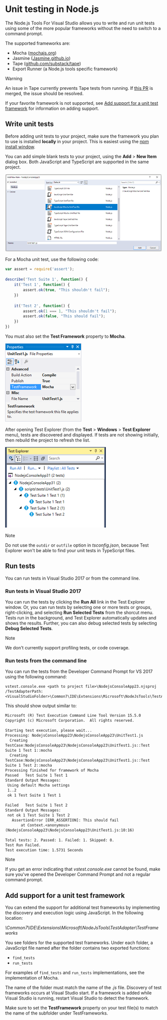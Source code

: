 # Unit testing in Node.js

The Node.js Tools For Visual Studio allows you to write and run unit tests using some of the more popular
frameworks without the need to switch to a command prompt.

The supported frameworks are:
* Mocha ([mochajs.org](http://mochajs.org/))
* Jasmine ([Jasmine.github.io](https://jasmine.github.io/))
* Tape ([github.com/substack/tape](https://github.com/substack/tape))
* Export Runner (a Node.js tools specific framework)

> [!Warning]
> An issue in Tape currently prevents Tape tests from running.
> If [this PR](https://github.com/substack/tape/pull/361) is merged, the issue should be resolved.

If your favorite framework is not supported, see [Add support for a unit test framework](#addingFramework) for information on adding support. 

## Write unit tests

Before adding unit tests to your project, make sure the framework you plan to use is installed **locally** in your project. This is easiest using the [npm install window](npm.md#npmInstallWindow).

You can add simple blank tests to your project, using the **Add** > **New Item** dialog box. Both JavaScript and TypeScript are supported in the same project.

![Add new unit test](../../images/node/unit-test-add-new-item.png)

For a Mocha unit test, use the following code:

```javascript
var assert = require('assert');

describe('Test Suite 1', function() {
    it('Test 1', function() {
        assert.ok(true, "This shouldn't fail");
    })

    it('Test 2', function() {
        assert.ok(1 === 1, "This shouldn't fail");
        assert.ok(false, "This should fail");
    })
})
```

You must also set the **Test Framework** property to **Mocha**.

![Test Framework](../../images/node/UnitTestsFrameworkMocha.png)

After opening Test Explorer (from the **Test** > **Windows** > **Test Explorer** menu), tests are discovered and
displayed. If tests are not showing initially, then rebuild the project to refresh the list.

![Test Explorer](../../images/node/UnitTestsDiscoveryMocha.png)

> [!NOTE]
> Do not use the `outdir` or `outfile` option in *tsconfig.json*, because Test Explorer won't be able to find your unit tests in TypeScript files.

## Run tests

You can run tests in Visual Studio 2017 or from the command line.

### Run tests in Visual Studio 2017

You can run the tests by clicking the **Run All** link in the Test Explorer window. Or, you can run tests by selecting one or more tests or groups, right-clicking, and selecting **Run Selected Tests** from the shorcut menu. Tests run in the background, and Test Explorer automatically updates and shows the results. Further, you can also debug selected tests by selecting **Debug Selected Tests**.

> [!NOTE]
> We don't currently support profiling tests, or code coverage.

### Run tests from the command line

You can run the tests from the Developer Command Prompt for VS 2017 using the following command:

```
vstest.console.exe <path to project file>\NodejsConsoleApp23.njsproj /TestAdapterPath:<VisualStudioFolder>\Common7\IDE\Extensions\Microsoft\NodeJsTools\TestAdapter
```

This should show output similar to:

```
Microsoft (R) Test Execution Command Line Tool Version 15.5.0
Copyright (c) Microsoft Corporation.  All rights reserved.

Starting test execution, please wait...
Processing: NodejsConsoleApp23\NodejsConsoleApp23\UnitTest1.js
  Creating TestCase:NodejsConsoleApp23\NodejsConsoleApp23\UnitTest1.js::Test Suite 1 Test 1::mocha
  Creating TestCase:NodejsConsoleApp23\NodejsConsoleApp23\UnitTest1.js::Test Suite 1 Test 2::mocha
Processing finished for framework of Mocha
Passed   Test Suite 1 Test 1
Standard Output Messages:
 Using default Mocha settings
 1..2
 ok 1 Test Suite 1 Test 1

Failed   Test Suite 1 Test 2
Standard Output Messages:
 not ok 1 Test Suite 1 Test 2
   AssertionError [ERR_ASSERTION]: This should fail
       at Context.<anonymous> (NodejsConsoleApp23\NodejsConsoleApp23\UnitTest1.js:10:16)

Total tests: 2. Passed: 1. Failed: 1. Skipped: 0.
Test Run Failed.
Test execution time: 1.5731 Seconds
```

> [!NOTE]
> If you get an error indicating that *vstest.console.exe* cannot be found, make sure you've opened the Developer Command Prompt and not a regular command prompt. 

## <a name="addingFramework"></a>Add support for a unit test framework

You can extend the support for additional test frameworks by implementing the discovery and execution logic using JavaScript. In the following location:
 
*<VisualStudioFolder>\Common7\IDE\Extensions\Microsoft\NodeJsTools\TestAdapter\TestFrameworks*

You see folders for the supported test frameworks. Under each folder, a JavaScript file named after the folder contains two exported functions:

* `find_tests`
* `run_tests`

For examples of `find_tests` and `run_tests` implementations, see the implementation of Mocha.

The name of the folder must match the name of the *.js* file. Discovery of test frameworks occurs at Visual Studio start. If a framework is added while Visual Studio is running, restart Visual Studio to detect the framework.

Make sure to set the **TestFramework** property on your test file(s) to match the name of the subfolder under TestFrameworks.